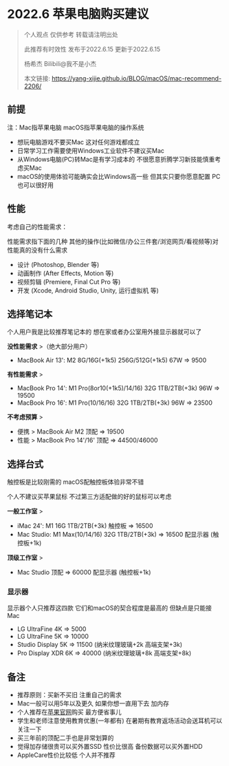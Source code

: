 # 2022.6 苹果电脑购买建议

> 个人观点 仅供参考 转载请注明出处
> 
> 此推荐有时效性 发布于2022.6.15 更新于2022.6.15
>
> 杨希杰 Bilibili@我不是小杰
> 
> 本文链接: https://yang-xijie.github.io/BLOG/macOS/mac-recommend-2206/

## 前提

注：Mac指苹果电脑 macOS指苹果电脑的操作系统

- 想玩电脑游戏不要买Mac 这对任何游戏都成立
- 日常学习工作需要使用Windows工业软件不建议买Mac
- 从Windows电脑(PC)转Mac是有学习成本的 不很愿意折腾学习新技能慎重考虑买Mac
- macOS的使用体验可能确实会比Windows高一些 但其实只要你愿意配置 PC也可以很好用

## 性能

考虑自己的性能需求：

性能需求指下面的几种 其他的操作(比如微信/办公三件套/浏览网页/看视频等)对性能真的没有什么需求

- 设计 (Photoshop, Blender 等)
- 动画制作 (After Effects, Motion 等)
- 视频剪辑 (Premiere, Final Cut Pro 等)
- 开发 (Xcode, Android Studio, Unity, 运行虚拟机 等)

## 选择笔记本

个人用户我是比较推荐笔记本的 想在家或者办公室用外接显示器就可以了

**没性能需求** >（绝大部分用户） 

- MacBook Air 13': M2 8G/16G(+1k5) 256G/512G(+1k5) 67W => 9500

**有性能需求** > 

- MacBook Pro 14': M1 Pro(8or10(+1k5)/14/16) 32G 1TB/2TB(+3k) 96W => 19500
- MacBook Pro 16': M1 Pro(10/16/16) 32G 1TB/2TB(+3k) 96W => 23500

**不考虑预算** >

- 便携 > MacBook Air M2 顶配 => 19500
- 性能 > MacBook Pro 14'/16' 顶配 => 44500/46000

## 选择台式

触控板是比较刚需的 macOS配触控板体验非常不错

个人不建议买苹果鼠标 不过第三方适配做的好的鼠标可以考虑

**一般工作室** > 

- iMac 24': M1 16G 1TB/2TB(+3k) 触控板 => 16500
- Mac Studio: M1 Max(10/14/16) 32G 1TB/2TB(+3k) => 16500 配显示器 (触控板+1k)

**顶级工作室** >

- Mac Studio 顶配 => 60000 配显示器 (触控板+1k)

### 显示器

显示器个人只推荐这四款 它们和macOS的契合程度是最高的 但缺点是只能接Mac

- LG UltraFine 4K => 5000
- LG UltraFine 5K => 10000
- Studio Display 5K => 11500 (纳米纹理玻璃+2k 高端支架+3k)
- Pro Display XDR 6K => 40000 (纳米纹理玻璃+8k 高端支架+8k)

## 备注

- 推荐原则：买新不买旧 注重自己的需求
- Mac一般可以用5年以及更久 如果你想一直用下去 加内存
- 个人推荐在[苹果官网](https://www.apple.com.cn)购买 最方便省事儿
- 学生和老师注意使用教育优惠(一年都有) 在暑期有教育返场活动会送耳机可以关注一下
- 买三年前的顶配二手也是非常划算的
- 觉得加存储很贵可以买外置SSD 性价比很高 备份数据可以买外置HDD
- AppleCare性价比较低 个人并不推荐
